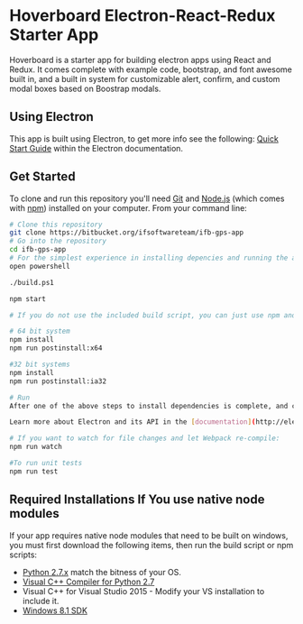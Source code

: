# Hoverboard Electron-React-Redux Starter App

Hoverboard is a starter app for building electron apps using React and Redux. It comes complete with example code, bootstrap, and font awesome built in, and a built in system for 
customizable alert, confirm, and custom modal boxes based on Boostrap modals.

## Using Electron

This app is built using Electron, to get more info see the following: [Quick Start Guide](http://electron.atom.io/docs/latest/tutorial/quick-start) within the Electron documentation.

## Get Started

To clone and run this repository you'll need [Git](https://git-scm.com) and [Node.js](https://nodejs.org/en/download/) (which comes with [npm](http://npmjs.com)) installed on your computer. From your command line:

```bash
# Clone this repository
git clone https://bitbucket.org/ifsoftwareteam/ifb-gps-app
# Go into the repository
cd ifb-gps-app
# For the simplest experience in installing depencies and running the app locally, use powershell to execute the included build script.
open powershell

./build.ps1

npm start

# If you do not use the included build script, you can just use npm and the pre-configured npm scripts

# 64 bit system
npm install
npm run postinstall:x64

#32 bit systems
npm install
npm run postinstall:ia32

# Run
After one of the above steps to install dependencies is complete, and config file is copied, type "npm start" to run your electron app

Learn more about Electron and its API in the [documentation](http://electron.atom.io/docs/latest).

# If you want to watch for file changes and let Webpack re-compile:
npm run watch

#To run unit tests
npm run test
```

## Required Installations If You use native node modules
If your app requires native node modules that need to be built on windows, you must first download the following items, then run the build script or npm scripts:

* [Python 2.7.x](https://www.python.org/downloads/release/python-2711/) match the bitness of your OS.
* [Visual C++ Compiler for Python 2.7](https://www.microsoft.com/en-us/download/details.aspx?id=44266)
* Visual C++ for Visual Studio 2015 - Modify your VS installation to include it.
* [Windows 8.1 SDK](https://developer.microsoft.com/en-us/windows/downloads/windows-8-1-sdk)
